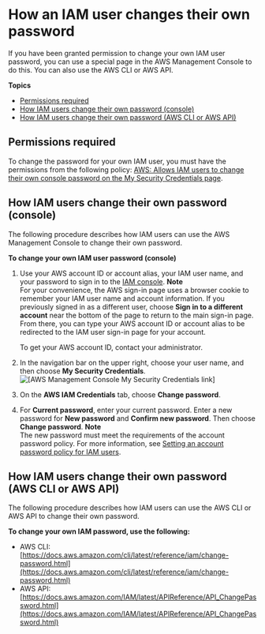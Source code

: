 # How an IAM user changes their own password<a name="id_credentials_passwords_user-change-own"></a>

If you have been granted permission to change your own IAM user password, you can use a special page in the AWS Management Console to do this\. You can also use the AWS CLI or AWS API\.

**Topics**
+ [Permissions required](#change-own-passwords-permissions-required)
+ [How IAM users change their own password \(console\)](#ManagingUserPwdSelf-Console)
+ [How IAM users change their own password \(AWS CLI or AWS API\)](#ManagingUserPwdSelf-CLIAPI)

## Permissions required<a name="change-own-passwords-permissions-required"></a>

To change the password for your own IAM user, you must have the permissions from the following policy: [AWS: Allows IAM users to change their own console password on the My Security Credentials page](reference_policies_examples_aws_my-sec-creds-self-manage-password-only.md)\.

## How IAM users change their own password \(console\)<a name="ManagingUserPwdSelf-Console"></a>

The following procedure describes how IAM users can use the AWS Management Console to change their own password\.

**To change your own IAM user password \(console\)**

1. Use your AWS account ID or account alias, your IAM user name, and your password to sign in to the [IAM console](https://console.aws.amazon.com/iam)\.
**Note**  
For your convenience, the AWS sign\-in page uses a browser cookie to remember your IAM user name and account information\. If you previously signed in as a different user, choose **Sign in to a different account** near the bottom of the page to return to the main sign\-in page\. From there, you can type your AWS account ID or account alias to be redirected to the IAM user sign\-in page for your account\.

   To get your AWS account ID, contact your administrator\.

1. In the navigation bar on the upper right, choose your user name, and then choose **My Security Credentials**\.   
![\[AWS Management Console My Security Credentials link\]](http://docs.aws.amazon.com/IAM/latest/UserGuide/images/security-credentials-user.shared.console.png)

1. On the **AWS IAM Credentials** tab, choose **Change password**\.

1. For **Current password**, enter your current password\. Enter a new password for **New password** and **Confirm new password**\. Then choose **Change password**\.
**Note**  
The new password must meet the requirements of the account password policy\. For more information, see [Setting an account password policy for IAM users](id_credentials_passwords_account-policy.md)\. 

## How IAM users change their own password \(AWS CLI or AWS API\)<a name="ManagingUserPwdSelf-CLIAPI"></a>

The following procedure describes how IAM users can use the AWS CLI or AWS API to change their own password\.

**To change your own IAM password, use the following:**
+ AWS CLI: [https://docs.aws.amazon.com/cli/latest/reference/iam/change-password.html](https://docs.aws.amazon.com/cli/latest/reference/iam/change-password.html)
+ AWS API: [https://docs.aws.amazon.com/IAM/latest/APIReference/API_ChangePassword.html](https://docs.aws.amazon.com/IAM/latest/APIReference/API_ChangePassword.html)